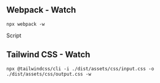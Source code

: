 ## Webpack - Watch

```
npx webpack -w
```

Script

## Tailwind CSS - Watch

```
npx @tailwindcss/cli -i ./dist/assets/css/input.css -o ./dist/assets/css/output.css -w
```